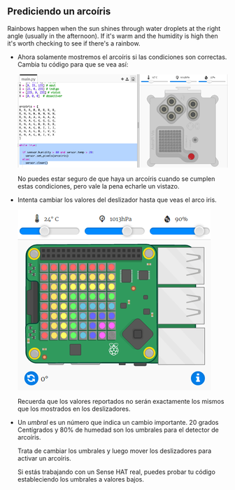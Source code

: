## Prediciendo un arcoíris

Rainbows happen when the sun shines through water droplets at the right angle (usually in the afternoon). If it's warm and the humidity is high then it's worth checking to see if there's a rainbow.

+ Ahora solamente mostremos el arcoíris si las condiciones son correctas. Cambia tu código para que se vea así:
    
    ![captura de pantalla](images/rainbow-check.png)
    
    No puedes estar seguro de que haya un arcoíris cuando se cumplen estas condiciones, pero vale la pena echarle un vistazo.

+ Intenta cambiar los valores del deslizador hasta que veas el arco iris.
    
    ![captura de pantalla](images/rainbow-trigger.png)
    
    Recuerda que los valores reportados no serán exactamente los mismos que los mostrados en los deslizadores.

+ Un *umbral* es un número que indica un cambio importante. 20 grados Centígrados y 80% de humedad son los umbrales para el detector de arcoíris.
    
    Trata de cambiar los umbrales y luego mover los deslizadores para activar un arcoíris.
    
    Si estás trabajando con un Sense HAT real, puedes probar tu código estableciendo los umbrales a valores bajos.